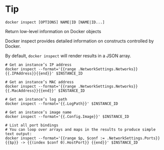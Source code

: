 # Tip

```shell
docker inspect [OPTIONS] NAME|ID [NAME|ID...]
```



Return low-level information on Docker objects

Docker inspect provides detailed information on constructs controlled by Docker.

By default, `docker inspect` will render results in a JSON array.



```shell
# Get an instance’s IP address
docker inspect --format='{{range .NetworkSettings.Networks}}{{.IPAddress}}{{end}}' $INSTANCE_ID
 
# Get an instance’s MAC address
docker inspect --format='{{range .NetworkSettings.Networks}}{{.MacAddress}}{{end}}' $INSTANCE_ID
 
# Get an instance’s log path
docker inspect --format='{{.LogPath}}' $INSTANCE_ID

# Get an instance’s image name
docker inspect --format='{{.Config.Image}}' $INSTANCE_ID

# List all port bindings
# You can loop over arrays and maps in the results to produce simple text output:
docker inspect --format='{{range $p, $conf := .NetworkSettings.Ports}} {{$p}} -> {{(index $conf 0).HostPort}} {{end}}' $INSTANCE_ID
 
 

```

